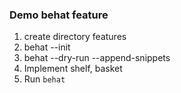 ### Demo behat feature

1) create directory features
2) behat --init
3) behat --dry-run --append-snippets
4) Implement shelf, basket
5) Run ```behat```